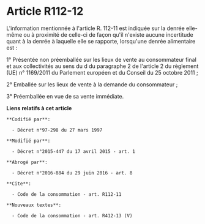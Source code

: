 # Article R112-12

L'information mentionnée à l'article R. 112-11 est indiquée sur la denrée elle-même ou à proximité de celle-ci de façon qu'il
n'existe aucune incertitude quant à la denrée à laquelle elle se rapporte, lorsqu'une denrée alimentaire est : 

1° Présentée non préemballée sur les lieux de vente au consommateur final et aux collectivités au sens du d du paragraphe 2
de l'article 2 du règlement (UE) n° 1169/2011 du Parlement européen et du Conseil du 25 octobre 2011 ; 

2° Emballée sur les lieux de vente à la demande du consommateur ; 

3° Préemballée en vue de sa vente immédiate.

**Liens relatifs à cet article**

	**Codifié par**:

	  - Décret n°97-298 du 27 mars 1997

	**Modifié par**:

	  - Décret n°2015-447 du 17 avril 2015 - art. 1

	**Abrogé par**:

	  - Décret n°2016-884 du 29 juin 2016 - art. 8

	**Cite**:

	  - Code de la consommation - art. R112-11

	**Nouveaux textes**:

	  - Code de la consommation - art. R412-13 (V)

